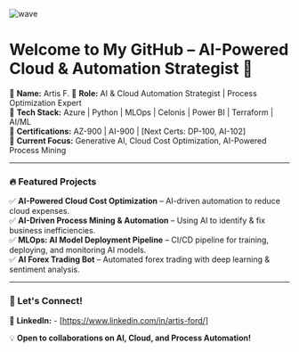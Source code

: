 ![wave](https://raw.githubusercontent.com/MartinHeinz/MartinHeinz/master/wave.gif)
# Welcome to My GitHub – AI-Powered Cloud & Automation Strategist 🚀  

🔹 **Name:** Artis F. 
🔹 **Role:** AI & Cloud Automation Strategist | Process Optimization Expert  
🔹 **Tech Stack:** Azure | Python | MLOps | Celonis | Power BI | Terraform | AI/ML  
🔹 **Certifications:** AZ-900 | AI-900 | [Next Certs: DP-100, AI-102]  
🔹 **Current Focus:** Generative AI, Cloud Cost Optimization, AI-Powered Process Mining  

---

### 🔥 Featured Projects  
✅ **AI-Powered Cloud Cost Optimization** – AI-driven automation to reduce cloud expenses.  
✅ **AI-Driven Process Mining & Automation** – Using AI to identify & fix business inefficiencies.  
✅ **MLOps: AI Model Deployment Pipeline** – CI/CD pipeline for training, deploying, and monitoring AI models.  
✅ **AI Forex Trading Bot** – Automated forex trading with deep learning & sentiment analysis.  

---

### 📢 Let's Connect!  
📌 **LinkedIn:** - [https://www.linkedin.com/in/artis-ford/]

💡 **Open to collaborations on AI, Cloud, and Process Automation!**  

